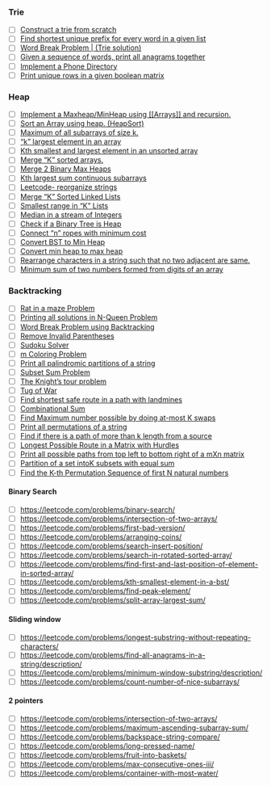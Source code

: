 ### Trie
- [ ] [Construct a trie from scratch](https://www.geeksforgeeks.org/trie-insert-and-search/)
- [ ] [Find shortest unique prefix for every word in a given list](https://www.geeksforgeeks.org/find-all-shortest-unique-prefixes-to-represent-each-word-in-a-given-list/)
- [ ] [Word Break Problem | (Trie solution)](https://www.geeksforgeeks.org/word-break-problem-trie-solution/)
- [ ] [Given a sequence of words, print all anagrams together](https://practice.geeksforgeeks.org/problems/k-anagrams-1/0)
- [ ] [Implement a Phone Directory](https://practice.geeksforgeeks.org/problems/phone-directory/0)
- [ ] [Print unique rows in a given boolean matrix](https://practice.geeksforgeeks.org/problems/unique-rows-in-boolean-matrix/1)

### Heap
- [ ] [Implement a Maxheap/MinHeap using [[Arrays]] and recursion.](https://www.geeksforgeeks.org/building-heap-from-array/)
- [ ] [Sort an Array using heap. (HeapSort)](https://www.geeksforgeeks.org/heap-sort/)
- [ ] [Maximum of all subarrays of size k.](https://www.geeksforgeeks.org/sliding-window-maximum-maximum-of-all-subarrays-of-size-k/)
- [ ] [“k” largest element in an array](https://practice.geeksforgeeks.org/problems/k-largest-elements4206/1)
- [ ] [Kth smallest and largest element in an unsorted array](https://www.geeksforgeeks.org/kth-smallestlargest-element-unsorted-array/)
- [ ] [Merge “K” sorted arrays.](https://practice.geeksforgeeks.org/problems/merge-k-sorted-arrays/1)
- [ ] [Merge 2 Binary Max Heaps](https://practice.geeksforgeeks.org/problems/merge-two-binary-max-heap/0)
- [ ] [Kth largest sum continuous subarrays](https://www.geeksforgeeks.org/k-th-largest-sum-contiguous-subarray/)
- [ ] [Leetcode- reorganize strings](https://leetcode.com/problems/reorganize-string/)
- [ ] [Merge “K” Sorted Linked Lists](https://practice.geeksforgeeks.org/problems/merge-k-sorted-linked-lists/1)
- [ ] [Smallest range in “K” Lists](https://practice.geeksforgeeks.org/problems/find-smallest-range-containing-elements-from-k-lists/1)
- [ ] [Median in a stream of Integers](https://practice.geeksforgeeks.org/problems/find-median-in-a-stream/0)
- [ ] [Check if a Binary Tree is Heap](https://practice.geeksforgeeks.org/problems/is-binary-tree-heap/1)
- [ ] [Connect “n” ropes with minimum cost](https://practice.geeksforgeeks.org/problems/minimum-cost-of-ropes/0)
- [ ] [Convert BST to Min Heap](https://www.geeksforgeeks.org/convert-bst-min-heap/)
- [ ] [Convert min heap to max heap](https://www.geeksforgeeks.org/convert-min-heap-to-max-heap/)
- [ ] [Rearrange characters in a string such that no two adjacent are same.](https://practice.geeksforgeeks.org/problems/rearrange-characters/0)
- [ ] [Minimum sum of two numbers formed from digits of an array](https://practice.geeksforgeeks.org/problems/minimum-sum4058/1)

### Backtracking
- [ ] [Rat in a maze Problem](https://practice.geeksforgeeks.org/problems/rat-in-a-maze-problem/1)
- [ ] [Printing all solutions in N-Queen Problem](https://www.geeksforgeeks.org/printing-solutions-n-queen-problem/)
- [ ] [Word Break Problem using Backtracking](https://practice.geeksforgeeks.org/problems/word-break-part-2/0)
- [ ] [Remove Invalid Parentheses](https://leetcode.com/problems/remove-invalid-parentheses/)
- [ ] [Sudoku Solver](https://practice.geeksforgeeks.org/problems/solve-the-sudoku/0)
- [ ] [m Coloring Problem](https://practice.geeksforgeeks.org/problems/m-coloring-problem/0)
- [ ] [Print all palindromic partitions of a string](https://www.geeksforgeeks.org/given-a-string-print-all-possible-palindromic-partition/)
- [ ] [Subset Sum Problem](https://practice.geeksforgeeks.org/problems/subset-sum-problem2014/1)
- [ ] [The Knight’s tour problem](https://www.geeksforgeeks.org/the-knights-tour-problem-backtracking-1/)
- [ ] [Tug of War](https://www.geeksforgeeks.org/tug-of-war/)
- [ ] [Find shortest safe route in a path with landmines](https://www.geeksforgeeks.org/find-shortest-safe-route-in-a-path-with-landmines/)
- [ ] [Combinational Sum](https://practice.geeksforgeeks.org/problems/combination-sum/0)
- [ ] [Find Maximum number possible by doing at-most K swaps](https://practice.geeksforgeeks.org/problems/largest-number-in-k-swaps/0)
- [ ] [Print all permutations of a string](https://practice.geeksforgeeks.org/problems/permutations-of-a-given-string/0)
- [ ] [Find if there is a path of more than k length from a source](https://www.geeksforgeeks.org/find-if-there-is-a-path-of-more-than-k-length-from-a-source/)
- [ ] [Longest Possible Route in a Matrix with Hurdles](https://www.geeksforgeeks.org/longest-possible-route-in-a-matrix-with-hurdles/)
- [ ] [Print all possible paths from top left to bottom right of a mXn matrix](https://www.geeksforgeeks.org/print-all-possible-paths-from-top-left-to-bottom-right-of-a-mxn-matrix/)
- [ ] [Partition of a set intoK subsets with equal sum](https://practice.geeksforgeeks.org/problems/partition-array-to-k-subsets/1)
- [ ] [Find the K-th Permutation Sequence of first N natural numbers](https://www.geeksforgeeks.org/find-the-k-th-permutation-sequence-of-first-n-natural-numbers/)

#### Binary Search

- [ ] https://leetcode.com/problems/binary-search/ 
- [ ] https://leetcode.com/problems/intersection-of-two-arrays/ 
- [ ] https://leetcode.com/problems/first-bad-version/ 
- [ ] https://leetcode.com/problems/arranging-coins/ 
- [ ] https://leetcode.com/problems/search-insert-position/ 
- [ ] https://leetcode.com/problems/search-in-rotated-sorted-array/ 
- [ ] https://leetcode.com/problems/find-first-and-last-position-of-element-in-sorted-array/ 
- [ ] https://leetcode.com/problems/kth-smallest-element-in-a-bst/
- [ ]  https://leetcode.com/problems/find-peak-element/ 
- [ ]  https://leetcode.com/problems/split-array-largest-sum/

#### Sliding window

- [ ] https://leetcode.com/problems/longest-substring-without-repeating-characters/ 
- [ ]  https://leetcode.com/problems/find-all-anagrams-in-a-string/description/  
- [ ]  https://leetcode.com/problems/minimum-window-substring/description/ 
- [ ]  https://leetcode.com/problems/count-number-of-nice-subarrays/ 

#### 2 pointers 
- [ ] https://leetcode.com/problems/intersection-of-two-arrays/ 
- [ ] https://leetcode.com/problems/maximum-ascending-subarray-sum/ 
- [ ] https://leetcode.com/problems/backspace-string-compare/ 
- [ ] https://leetcode.com/problems/long-pressed-name/ 
- [ ] https://leetcode.com/problems/fruit-into-baskets/ 
- [ ] https://leetcode.com/problems/max-consecutive-ones-iii/ 
- [ ] https://leetcode.com/problems/container-with-most-water/